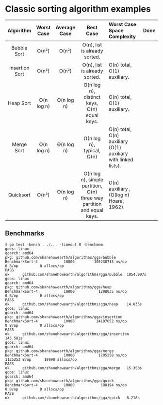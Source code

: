 # Classic sorting algorithm examples


| Algorithm | Worst Case | Average Case | Best Case | Worst Case Space Complexity | Done |
|:---:|:---:|:---:|:---:|:---|:---|
| Bubble Sort | O(n²) | O(n²) | O(n), list is already sorted. |||
| Insertion Sort | O(n²) | O(n²) | O(n), list is already sorted. | O(n) total, O(1) auxiliary. ||
| Heap Sort | O(n log n) | O(n log n) | O(n log n), distinct keys, O(n) equal keys.| O(n) total, O(1) auxiliary. ||
| Merge Sort | O(n log n) | Θ(n log n) | Ω(n log n), typical, Ω(n) | O(n) total, O(n) auxiliary (O(1) auxiliary with linked lists). ||
| Quicksort | O(n²) | O(n log n) | O(n log n), simple partition, O(n) three way partition and equal keys. | O(n) auxiliary , (O(log n) Hoare, 1962). ||

## Benchmarks
``` shell
$ go test -bench . ./... -timeout 0 -benchmem
goos: linux
goarch: amd64
pkg: github.com/shanehowearth/algorithms/gga/bubble
BenchmarkSort-4            10000         105230713 ns/op               0 B/op          0 allocs/op
PASS
ok      github.com/shanehowearth/algorithms/gga/bubble  1054.907s
goos: linux
goarch: amd64
pkg: github.com/shanehowearth/algorithms/gga/heap
BenchmarkSort-4            10000           1208035 ns/op               0 B/op          0 allocs/op
PASS
ok      github.com/shanehowearth/algorithms/gga/heap    14.635s
goos: linux
goarch: amd64
pkg: github.com/shanehowearth/algorithms/gga/insertion
BenchmarkSort-4            10000          14107052 ns/op               0 B/op          0 allocs/op
PASS
ok      github.com/shanehowearth/algorithms/gga/insertion       143.581s
goos: linux
goarch: amd64
pkg: github.com/shanehowearth/algorithms/gga/merge
BenchmarkSort-4            10000           1285258 ns/op         1125253 B/op      19998 allocs/op
PASS
ok      github.com/shanehowearth/algorithms/gga/merge   15.358s
goos: linux
goarch: amd64
pkg: github.com/shanehowearth/algorithms/gga/quick
BenchmarkSort-4            10000            580194 ns/op               0 B/op          0 allocs/op
PASS
ok      github.com/shanehowearth/algorithms/gga/quick   8.218s
```

